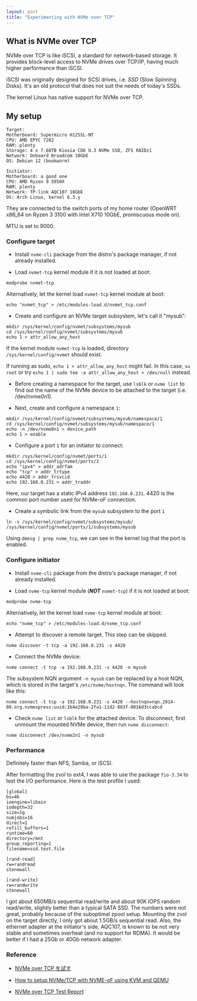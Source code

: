 ```yaml
---
layout: post
title: "Experimenting with NVMe over TCP"
---
```


## What is NVMe over TCP

NVMe over TCP is like iSCSI, a standard for network-based storage. It
provides block-level access to NVMe drives over TCP/IP, having much
higher performance than iSCSI.

iSCSI was originally designed for SCSI drives, i.e. *SSD* (Slow
Spinning Disks). It's an old protocol that does not suit the needs of
today's SSDs.

The kernel Linux has native support for NVMe over TCP.

## My setup

```
Target:
Motherboard: Supermicro H12SSL-NT
CPU: AMD EPYC 7282
RAM: plenty
Storage: 4 x 7.68TB Kioxia CD6 U.3 NVMe SSD, ZFS RAIDz1
Network: Onboard Broadcom 10GbE
OS: Debian 12 (bookworm)

Initiator:
Motherboard: a good one
CPU: AMD Ryzen 9 5950X
RAM: plenty
Network: TP-link AQC107 10GbE
OS: Arch Linux, kernel 6.3.y
```

They are connected to the switch ports of my home router (OpenWRT
x86_64 on Ryzen 3 3100 with Intel X710 10GbE, promiscuous mode on).

MTU is set to 9000.

### Configure target

- Install `nvme-cli` package from the distro's package manager, if not
  already installed.

- Load `nvmet-tcp` kernel module if it is not loaded at boot:

```
modprobe nvmet-tcp
```

Alternatively, let the kernel load `nvmet-tcp` kernel module at boot:

```
echo "nvmet_tcp" > /etc/modules-load.d/nvmet_tcp.conf
```

- Create and configure an NVMe target subsystem, let's call it "mysub":

```
mkdir /sys/kernel/config/nvmet/subsystems/mysub
cd /sys/kernel/config/nvmet/subsystems/mysub
echo 1 > attr_allow_any_host
```

If the kernel module `nvmet-tcp` is loaded, directory
`/sys/kernel/config/nvmet` should exist.

If running as sudo, `echo 1 > attr_allow_any_host` might fail. In this
case, `su root` or try `echo 1 | sudo tee -a attr_allow_any_host >
/dev/null` instead.

- Before creating a namespace for the target, use `lsblk` or `nvme
  list` to find out the name of the NVMe device to be attached to the
  target (i.e. /dev/nvme0n1).

- Next, create and configure a namespace `1`:

```
mkdir /sys/kernel/config/nvmet/subsystems/mysub/namespace/1
cd /sys/kernel/config/nvmet/subsystems/mysub/namespace/1
echo -n /dev/nvme0n1 > device_path
echo 1 > enable
```

- Configure a port `1` for an initiator to connect:

```
mkdir /sys/kernel/config/nvmet/ports/1
cd /sys/kernel/config/nvmet/ports/1
echo "ipv4" > addr_adrfam
echo "tcp" > addr_trtype
echo 4420 > addr_trsvcid
echo 192.168.0.231 > addr_traddr
```

Here, our target has a static IPv4 address `192.168.0.231`. 4420 is
the common port number used for NVMe-oF connection.

- Create a symbolic link from the `mysub` subsystem to the port `1`

```
ln -s /sys/kernel/config/nvmet/subsystems/mysub/ /sys/kernel/config/nvmet/ports/1/subsystems/mysub
```

Using `dmesg | grep nvme_tcp`, we can see in the kernel log that the
port is enabled.

### Configure initiator

- Install `nvme-cli` package from the distro's package manager, if not
  already installed.

- Load `nvme-tcp` kernel module (***NOT*** `nvmet-tcp`) if it is not
  loaded at boot:

```
modprobe nvme-tcp
```

Alternatively, let the kernel load `nvme-tcp` kernel module at boot:

```
echo "nvme_tcp" > /etc/modules-load.d/nvme_tcp.conf
```

- Attempt to discover a remote target. This step can be skipped.

```
nvme discover -t tcp -a 192.168.0.231 -s 4420
```

- Connect the NVMe device:

```
nvme connect -t tcp -a 192.168.0.231 -s 4420 -n mysub
```

The subsystem NQN argument `-n mysub` can be replaced by a host NQN,
which is stored in the target's `/etc/nvme/hostnqn`. The command will
look like this:

```
nvme connect -t tcp -a 192.168.0.231 -s 4420 --hostnqn=nqn.2014-08.org.nvmexpress:uuid:1b4e28ba-2fa1-11d2-883f-0016d3ccabcd
```

- Check `nvme list` or `lsblk` for the attached device. To disconnect,
  first unmount the mounted NVMe device, then run `nvme disconnect`:

```
nvme disconnect /dev/nvme2n1 -n mysub
```

### Performance

Definitely faster than NFS, Samba, or iSCSI.

After formatting the zvol to ext4, I was able to use the package
`fio-3.34` to test the I/O performance. Here is the test profile I
used:

```
[global]
bs=4k
ioengine=libaio
iodepth=32
size=1g
numjobs=16
direct=1
refill_buffers=1
runtime=60
directory=/mnt
group_reporting=1
filename=ssd.test.file

[rand-read]
rw=randread
stonewall

[rand-write]
rw=randwrite
stonewall
```

I got about 650MB/s sequential read/write and about 90K IOPS random
read/write, slightly better than a typical SATA SSD. The numbers were
not great, probably because of the suboptimal zpool setup. Mounting
the zvol on the target directly, I only got about 1.5GB/s sequential
read. Also, the ethernet adapter at the initiator's side, AQC107, is
known to be not very stable and sometimes overheat (and no support for
RDMA). It would be better if I had a 25Gb or 40Gb network adapter.

### Reference

- [NVMe over TCP を試す](https://note.com/ipoc/n/n6bca8a1faa7a)

- [How to setup NVMe/TCP with NVME-oF using KVM and
  QEMU](https://futurewei-cloud.github.io/ARM-Datacenter/qemu/nvme-of-tcp-vms/)

- [NVMe over TCP Test
  Report](https://mellanox.my.site.com/mellanoxcommunity/s/article/NVMe-over-TCP-Test-Report)


<!--Copyright 2023, 2024, Jing Luo.

This work is licensed under a [Creative Commons Attribution-ShareAlike 4.0
International license](https://creativecommons.org/licenses/by-sa/4.0/).-->
